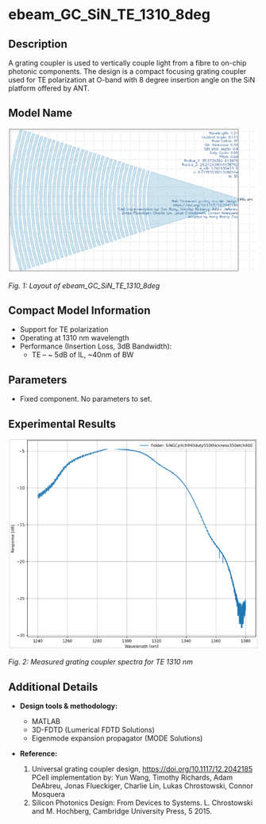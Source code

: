 # ebeam_GC_SiN_TE_1310_8deg

## Description

A grating coupler is used to vertically couple light from a fibre to on-chip photonic components. The design is a compact
focusing grating coupler used for TE polarization at O-band with 8 degree insertion angle on the
SiN platform offered by ANT.

## Model Name
![alt text](imgs/gds.png)

*Fig. 1: Layout of ebeam_GC_SiN_TE_1310_8deg*

## Compact Model Information

- Support for TE polarization
- Operating at 1310 nm wavelength
- Performance (Insertion Loss, 3dB Bandwidth):
  - TE – ~ 5dB of IL, ~40nm of BW

## Parameters

- Fixed component. No parameters to set.

## Experimental Results

![alt text](imgs/exp_te1310.png)

*Fig. 2: Measured grating coupler spectra for TE 1310 nm*

## Additional Details

- **Design tools & methodology:**
  - MATLAB
  - 3D-FDTD (Lumerical FDTD Solutions)
  - Eigenmode expansion propagator (MODE Solutions)


- **Reference:**
    1. Universal grating coupler design, https://doi.org/10.1117/12.2042185 PCell implementation by: Yun Wang, Timothy Richards, Adam DeAbreu, Jonas Flueckiger, Charlie Lin, Lukas Chrostowski, Connor Mosquera
    2. Silicon Photonics Design: From Devices to Systems. L. Chrostowski and M. Hochberg, Cambridge University Press, 5 2015.

